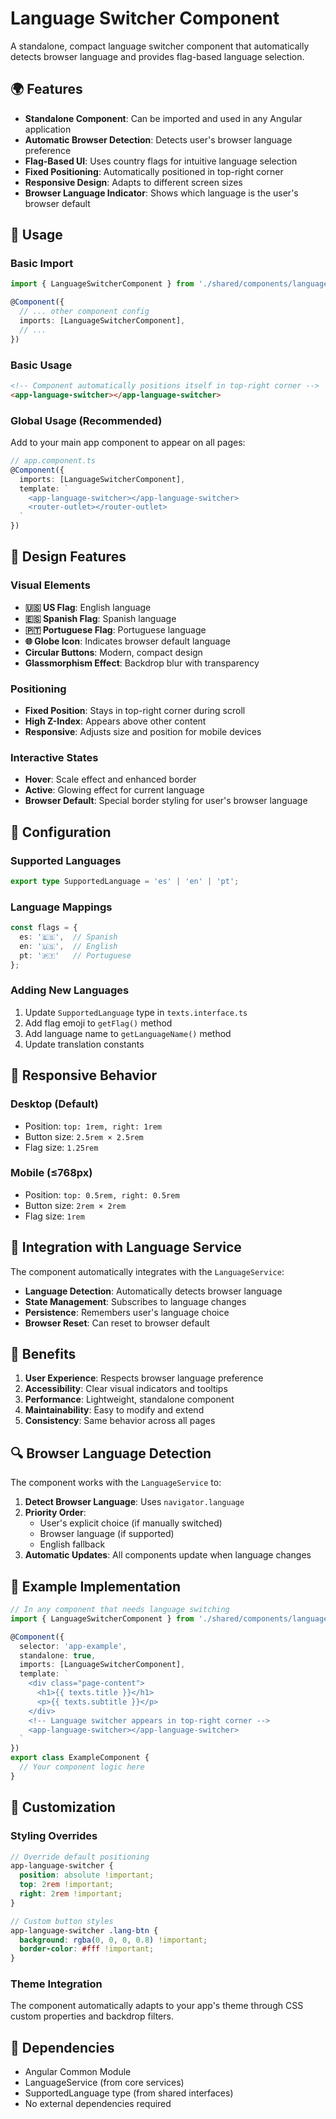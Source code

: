 # Language Switcher Component

A standalone, compact language switcher component that automatically detects browser language and provides flag-based language selection.

## 🌍 **Features**

- **Standalone Component**: Can be imported and used in any Angular application
- **Automatic Browser Detection**: Detects user's browser language preference
- **Flag-Based UI**: Uses country flags for intuitive language selection
- **Fixed Positioning**: Automatically positioned in top-right corner
- **Responsive Design**: Adapts to different screen sizes
- **Browser Language Indicator**: Shows which language is the user's browser default

## 📱 **Usage**

### **Basic Import**
```typescript
import { LanguageSwitcherComponent } from './shared/components/language-switcher/language-switcher.component';

@Component({
  // ... other component config
  imports: [LanguageSwitcherComponent],
  // ...
})
```

### **Basic Usage**
```html
<!-- Component automatically positions itself in top-right corner -->
<app-language-switcher></app-language-switcher>
```

### **Global Usage (Recommended)**
Add to your main app component to appear on all pages:
```typescript
// app.component.ts
@Component({
  imports: [LanguageSwitcherComponent],
  template: `
    <app-language-switcher></app-language-switcher>
    <router-outlet></router-outlet>
  `
})
```

## 🎨 **Design Features**

### **Visual Elements**
- **🇺🇸 US Flag**: English language
- **🇪🇸 Spanish Flag**: Spanish language  
- **🇵🇹 Portuguese Flag**: Portuguese language
- **🌐 Globe Icon**: Indicates browser default language
- **Circular Buttons**: Modern, compact design
- **Glassmorphism Effect**: Backdrop blur with transparency

### **Positioning**
- **Fixed Position**: Stays in top-right corner during scroll
- **High Z-Index**: Appears above other content
- **Responsive**: Adjusts size and position for mobile devices

### **Interactive States**
- **Hover**: Scale effect and enhanced border
- **Active**: Glowing effect for current language
- **Browser Default**: Special border styling for user's browser language

## 🔧 **Configuration**

### **Supported Languages**
```typescript
export type SupportedLanguage = 'es' | 'en' | 'pt';
```

### **Language Mappings**
```typescript
const flags = { 
  es: '🇪🇸',  // Spanish
  en: '🇺🇸',  // English  
  pt: '🇵🇹'   // Portuguese
};
```

### **Adding New Languages**
1. Update `SupportedLanguage` type in `texts.interface.ts`
2. Add flag emoji to `getFlag()` method
3. Add language name to `getLanguageName()` method
4. Update translation constants

## 📱 **Responsive Behavior**

### **Desktop (Default)**
- Position: `top: 1rem, right: 1rem`
- Button size: `2.5rem × 2.5rem`
- Flag size: `1.25rem`

### **Mobile (≤768px)**
- Position: `top: 0.5rem, right: 0.5rem`
- Button size: `2rem × 2rem`
- Flag size: `1rem`

## 🎯 **Integration with Language Service**

The component automatically integrates with the `LanguageService`:

- **Language Detection**: Automatically detects browser language
- **State Management**: Subscribes to language changes
- **Persistence**: Remembers user's language choice
- **Browser Reset**: Can reset to browser default

## 🚀 **Benefits**

1. **User Experience**: Respects browser language preference
2. **Accessibility**: Clear visual indicators and tooltips
3. **Performance**: Lightweight, standalone component
4. **Maintainability**: Easy to modify and extend
5. **Consistency**: Same behavior across all pages

## 🔍 **Browser Language Detection**

The component works with the `LanguageService` to:

1. **Detect Browser Language**: Uses `navigator.language`
2. **Priority Order**: 
   - User's explicit choice (if manually switched)
   - Browser language (if supported)
   - English fallback
3. **Automatic Updates**: All components update when language changes

## 📝 **Example Implementation**

```typescript
// In any component that needs language switching
import { LanguageSwitcherComponent } from './shared/components/language-switcher/language-switcher.component';

@Component({
  selector: 'app-example',
  standalone: true,
  imports: [LanguageSwitcherComponent],
  template: `
    <div class="page-content">
      <h1>{{ texts.title }}</h1>
      <p>{{ texts.subtitle }}</p>
    </div>
    <!-- Language switcher appears in top-right corner -->
    <app-language-switcher></app-language-switcher>
  `
})
export class ExampleComponent {
  // Your component logic here
}
```

## 🎨 **Customization**

### **Styling Overrides**
```scss
// Override default positioning
app-language-switcher {
  position: absolute !important;
  top: 2rem !important;
  right: 2rem !important;
}

// Custom button styles
app-language-switcher .lang-btn {
  background: rgba(0, 0, 0, 0.8) !important;
  border-color: #fff !important;
}
```

### **Theme Integration**
The component automatically adapts to your app's theme through CSS custom properties and backdrop filters.

## 🔧 **Dependencies**

- Angular Common Module
- LanguageService (from core services)
- SupportedLanguage type (from shared interfaces)
- No external dependencies required
